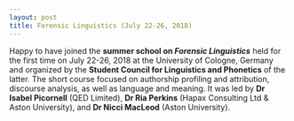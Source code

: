 ```yaml
---
layout: post
title: Forensic Linguistics (July 22-26, 2018)
---
```


Happy to have joined the <strong>summer school on <em>Forensic Linguistics</em></strong> held for the first time 
on July 22-26, 2018 at the University of Cologne, Germany and organized by the <strong>Student Council for Linguistics and Phonetics</strong> of the latter. The short course focused on authorship profiling and attribution, discourse analysis, as well as language and meaning. It was led by <strong>Dr Isabel Picornell</strong> (QED Limited), <strong>Dr Ria Perkins</strong> (Hapax Consulting Ltd &amp; Aston University), and <strong>Dr Nicci MacLeod</strong> (Aston University).
